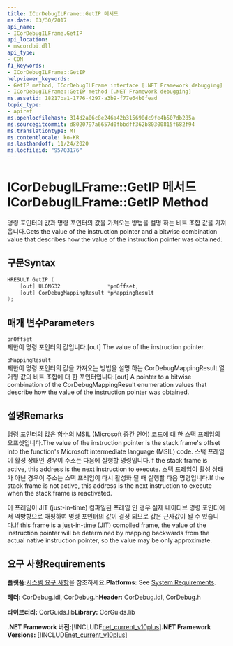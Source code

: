 ```yaml
---
title: ICorDebugILFrame::GetIP 메서드
ms.date: 03/30/2017
api_name:
- ICorDebugILFrame.GetIP
api_location:
- mscordbi.dll
api_type:
- COM
f1_keywords:
- ICorDebugILFrame::GetIP
helpviewer_keywords:
- GetIP method, ICorDebugILFrame interface [.NET Framework debugging]
- ICorDebugILFrame::GetIP method [.NET Framework debugging]
ms.assetid: 18217ba1-1776-4297-a3b9-f77e64b0fead
topic_type:
- apiref
ms.openlocfilehash: 314d2a06c8e246a42b315690dc9fe4b507db285a
ms.sourcegitcommit: d8020797a6657d0fbbdff362b80300815f682f94
ms.translationtype: MT
ms.contentlocale: ko-KR
ms.lasthandoff: 11/24/2020
ms.locfileid: "95703176"
---
```

# <a name="icordebugilframegetip-method"></a><span data-ttu-id="6b614-102">ICorDebugILFrame::GetIP 메서드</span><span class="sxs-lookup"><span data-stu-id="6b614-102">ICorDebugILFrame::GetIP Method</span></span>

<span data-ttu-id="6b614-103">명령 포인터의 값과 명령 포인터의 값을 가져오는 방법을 설명 하는 비트 조합 값을 가져옵니다.</span><span class="sxs-lookup"><span data-stu-id="6b614-103">Gets the value of the instruction pointer and a bitwise combination value that describes how the value of the instruction pointer was obtained.</span></span>  
  
## <a name="syntax"></a><span data-ttu-id="6b614-104">구문</span><span class="sxs-lookup"><span data-stu-id="6b614-104">Syntax</span></span>  
  
```cpp  
HRESULT GetIP (  
    [out] ULONG32               *pnOffset,
    [out] CorDebugMappingResult *pMappingResult  
);  
```  
  
## <a name="parameters"></a><span data-ttu-id="6b614-105">매개 변수</span><span class="sxs-lookup"><span data-stu-id="6b614-105">Parameters</span></span>  

 `pnOffset`  
 <span data-ttu-id="6b614-106">제한이 명령 포인터의 값입니다.</span><span class="sxs-lookup"><span data-stu-id="6b614-106">[out] The value of the instruction pointer.</span></span>  
  
 `pMappingResult`  
 <span data-ttu-id="6b614-107">제한이 명령 포인터의 값을 가져오는 방법을 설명 하는 CorDebugMappingResult 열거형 값의 비트 조합에 대 한 포인터입니다.</span><span class="sxs-lookup"><span data-stu-id="6b614-107">[out] A pointer to a bitwise combination of the CorDebugMappingResult enumeration values that describe how the value of the instruction pointer was obtained.</span></span>  
  
## <a name="remarks"></a><span data-ttu-id="6b614-108">설명</span><span class="sxs-lookup"><span data-stu-id="6b614-108">Remarks</span></span>  

 <span data-ttu-id="6b614-109">명령 포인터의 값은 함수의 MSIL (Microsoft 중간 언어) 코드에 대 한 스택 프레임의 오프셋입니다.</span><span class="sxs-lookup"><span data-stu-id="6b614-109">The value of the instruction pointer is the stack frame's offset into the function's Microsoft intermediate language (MSIL) code.</span></span> <span data-ttu-id="6b614-110">스택 프레임이 활성 상태인 경우이 주소는 다음에 실행할 명령입니다.</span><span class="sxs-lookup"><span data-stu-id="6b614-110">If the stack frame is active, this address is the next instruction to execute.</span></span> <span data-ttu-id="6b614-111">스택 프레임이 활성 상태가 아닌 경우이 주소는 스택 프레임이 다시 활성화 될 때 실행할 다음 명령입니다.</span><span class="sxs-lookup"><span data-stu-id="6b614-111">If the stack frame is not active, this address is the next instruction to execute when the stack frame is reactivated.</span></span>  
  
 <span data-ttu-id="6b614-112">이 프레임이 JIT (just-in-time) 컴파일된 프레임 인 경우 실제 네이티브 명령 포인터에서 역방향으로 매핑하여 명령 포인터의 값이 결정 되므로 값은 근사값이 될 수 있습니다.</span><span class="sxs-lookup"><span data-stu-id="6b614-112">If this frame is a just-in-time (JIT) compiled frame, the value of the instruction pointer will be determined by mapping backwards from the actual native instruction pointer, so the value may be only approximate.</span></span>  
  
## <a name="requirements"></a><span data-ttu-id="6b614-113">요구 사항</span><span class="sxs-lookup"><span data-stu-id="6b614-113">Requirements</span></span>  

 <span data-ttu-id="6b614-114">**플랫폼:**[시스템 요구 사항](../../get-started/system-requirements.md)을 참조하세요.</span><span class="sxs-lookup"><span data-stu-id="6b614-114">**Platforms:** See [System Requirements](../../get-started/system-requirements.md).</span></span>  
  
 <span data-ttu-id="6b614-115">**헤더:** CorDebug.idl, CorDebug.h</span><span class="sxs-lookup"><span data-stu-id="6b614-115">**Header:** CorDebug.idl, CorDebug.h</span></span>  
  
 <span data-ttu-id="6b614-116">**라이브러리:** CorGuids.lib</span><span class="sxs-lookup"><span data-stu-id="6b614-116">**Library:** CorGuids.lib</span></span>  
  
 <span data-ttu-id="6b614-117">**.NET Framework 버전:**[!INCLUDE[net_current_v10plus](../../../../includes/net-current-v10plus-md.md)]</span><span class="sxs-lookup"><span data-stu-id="6b614-117">**.NET Framework Versions:** [!INCLUDE[net_current_v10plus](../../../../includes/net-current-v10plus-md.md)]</span></span>
